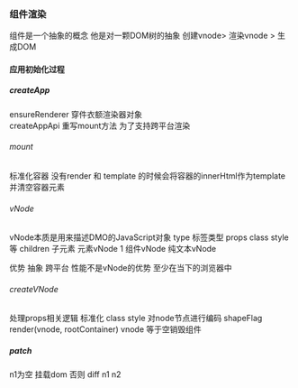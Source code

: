 ### 组件渲染
组件是一个抽象的概念 他是对一颗DOM树的抽象
创建vnode> 渲染vnode > 生成DOM
#### 应用初始化过程
##### createApp
ensureRenderer 穿件衣额渲染器对象  
createAppApi
重写mount方法 为了支持跨平台渲染
###### mount
标准化容器
没有render 和 template 的时候会将容器的innerHtml作为template 并清空容器元素
###### vNode
vNode本质是用来描述DMO的JavaScript对象 
type 标签类型
props class style等
children 子元素
元素vNode 1
组件vNode
纯文本vNode

优势 抽象 跨平台 性能不是vNode的优势 至少在当下的浏览器中
###### createVNode  
处理props相关逻辑 标准化 class style
对node节点进行编码 shapeFlag
render(vnode, rootContainer) vnode 等于空销毁组件
##### patch  
n1为空 挂载dom  否则 diff n1 n2

